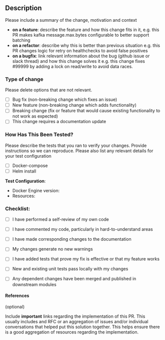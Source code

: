 ## Description

Please include a summary of the change, motivation and context

- **on a feature**: describe the feature and how this change fits in it, e.g. this PR makes kafka message.max.bytes configurable to better support batching
- **on a refactor**: describe why this is better than previous situation e.g. this PR changes logic for retry on healthchecks to avoid false positives
- **on a bugfix**: link relevant information about the bug (github issue or slack thread) and how this change solves it e.g. this change fixes #99999 by adding a lock on read/write to avoid data races.


### Type of change

Please delete options that are not relevant.

- [ ] Bug fix (non-breaking change which fixes an issue)
- [ ] New feature (non-breaking change which adds functionality)
- [ ] Breaking change (fix or feature that would cause existing functionality to not work as expected)
- [ ] This change requires a documentation update

### How Has This Been Tested?

Please describe the tests that you ran to verify your changes. Provide instructions so we can reproduce. Please also list any relevant details for your test configuration

- [ ] Docker-compose
- [ ] Helm install

**Test Configuration**:
* Docker Engine version:
* Resources:

### Checklist:

- [ ] I have performed a self-review of my own code
- [ ] I have commented my code, particularly in hard-to-understand areas
- [ ] I have made corresponding changes to the documentation
- [ ] My changes generate no new warnings
- [ ] I have added tests that prove my fix is effective or that my feature works
- [ ] New and existing unit tests pass locally with my changes
- [ ] Any dependent changes have been merged and published in downstream modules


#### References

(optional)

Include __important__ links regarding the implementation of this PR.
This usually includes and RFC or an aggregation of issues and/or individual conversations
that helped put this solution together. This helps ensure there is a good aggregation
of resources regarding the implementation.
